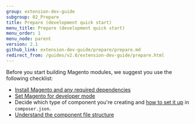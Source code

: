 ```yaml
---
group: extension-dev-guide
subgroup: 02_Prepare
title: Prepare (development quick start)
menu_title: Prepare (development quick start)
menu_order: 1
menu_node: parent
version: 2.1
github_link: extension-dev-guide/prepare/prepare.md
redirect_from: /guides/v2.0/extension-dev-guide/prepare.html
---
```


Before you start building Magento modules, we suggest you use the following checklist:

*	[Install Magento and any required dependencies]({{page.baseurl}}/install-gde/bk-install-guide.html)
*	[Set Magento for developer mode]({{page.baseurl}}/config-guide/cli/config-cli-subcommands-mode.html#config-mode)
*	Decide which type of component you're creating and <a href="{{page.baseurl}}/extension-dev-guide/build/composer-integration.html">how to set it up</a> in `composer.json`.
*	[Understand the component file structure]({{page.baseurl}}/extension-dev-guide/prepare/prepare_file-str.html)

